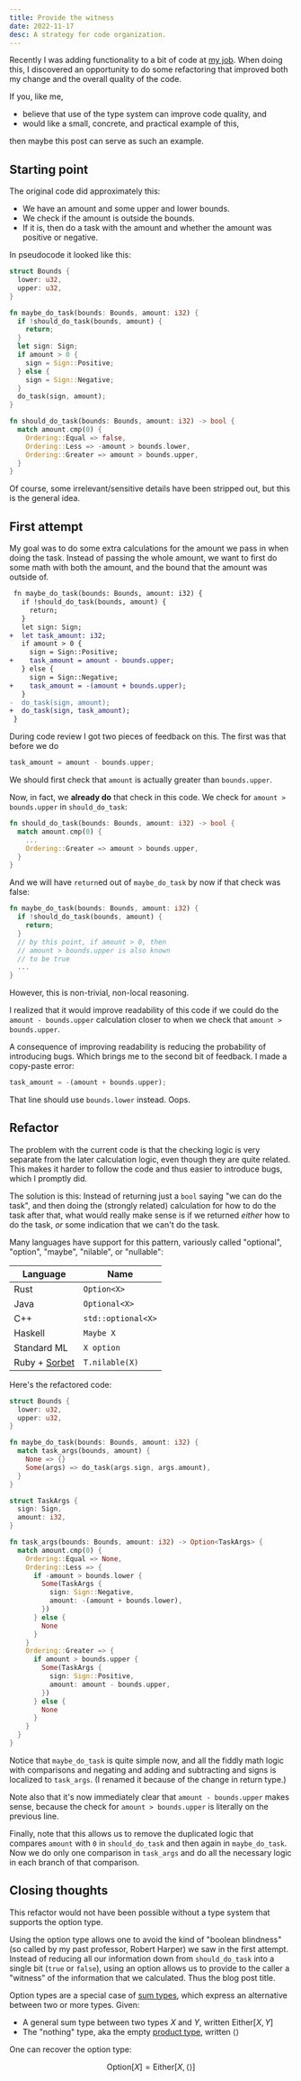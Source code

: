 ```yaml
---
title: Provide the witness
date: 2022-11-17
desc: A strategy for code organization.
---
```


Recently I was adding functionality to a bit of code at [my job][stripe]. When doing this, I discovered an opportunity to do some refactoring that improved both my change and the overall quality of the code.

If you, like me,

- believe that use of the type system can improve code quality, and
- would like a small, concrete, and practical example of this,

then maybe this post can serve as such an example.

## Starting point

The original code did approximately this:

- We have an amount and some upper and lower bounds.
- We check if the amount is outside the bounds.
- If it is, then do a task with the amount and whether the amount was positive or negative.

In pseudocode it looked like this:

```rs
struct Bounds {
  lower: u32,
  upper: u32,
}

fn maybe_do_task(bounds: Bounds, amount: i32) {
  if !should_do_task(bounds, amount) {
    return;
  }
  let sign: Sign;
  if amount > 0 {
    sign = Sign::Positive;
  } else {
    sign = Sign::Negative;
  }
  do_task(sign, amount);
}

fn should_do_task(bounds: Bounds, amount: i32) -> bool {
  match amount.cmp(0) {
    Ordering::Equal => false,
    Ordering::Less => -amount > bounds.lower,
    Ordering::Greater => amount > bounds.upper,
  }
}
```

Of course, some irrelevant/sensitive details have been stripped out, but this is the general idea.

## First attempt

My goal was to do some extra calculations for the amount we pass in when doing the task. Instead of passing the whole amount, we want to first do some math with both the amount, and the bound that the amount was outside of.

```diff
 fn maybe_do_task(bounds: Bounds, amount: i32) {
   if !should_do_task(bounds, amount) {
     return;
   }
   let sign: Sign;
+  let task_amount: i32;
   if amount > 0 {
     sign = Sign::Positive;
+    task_amount = amount - bounds.upper;
   } else {
     sign = Sign::Negative;
+    task_amount = -(amount + bounds.upper);
   }
-  do_task(sign, amount);
+  do_task(sign, task_amount);
 }
```

During code review I got two pieces of feedback on this. The first was that before we do

```rs
task_amount = amount - bounds.upper;
```

We should first check that `amount` is actually greater than `bounds.upper`.

Now, in fact, we **already do** that check in this code. We check for `amount > bounds.upper` in `should_do_task`:

```rs
fn should_do_task(bounds: Bounds, amount: i32) -> bool {
  match amount.cmp(0) {
    ...
    Ordering::Greater => amount > bounds.upper,
  }
}
```

And we will have `return`ed out of `maybe_do_task` by now if that check was false:

```rs
fn maybe_do_task(bounds: Bounds, amount: i32) {
  if !should_do_task(bounds, amount) {
    return;
  }
  // by this point, if amount > 0, then
  // amount > bounds.upper is also known
  // to be true
  ...
}
```

However, this is non-trivial, non-local reasoning.

I realized that it would improve readability of this code if we could do the `amount - bounds.upper` calculation closer to when we check that `amount > bounds.upper`.

A consequence of improving readability is reducing the probability of introducing bugs. Which brings me to the second bit of feedback. I made a copy-paste error:

```rs
task_amount = -(amount + bounds.upper);
```

That line should use `bounds.lower` instead. Oops.

## Refactor

The problem with the current code is that the checking logic is very separate from the later calculation logic, even though they are quite related. This makes it harder to follow the code and thus easier to introduce bugs, which I promptly did.

The solution is this: Instead of returning just a `bool` saying "we can do the task", and then doing the (strongly related) calculation for how to do the task after that, what would really make sense is if we returned _either_ how to do the task, _or_ some indication that we can't do the task.

Many languages have support for this pattern, variously called "optional", "option", "maybe", "nilable", or "nullable":

| Language          | Name               |
| ----------------- | ------------------ |
| Rust              | `Option<X>`        |
| Java              | `Optional<X>`      |
| C++               | `std::optional<X>` |
| Haskell           | `Maybe X`          |
| Standard ML       | `X option`         |
| Ruby + [Sorbet][] | `T.nilable(X)`     |

Here's the refactored code:

```rs
struct Bounds {
  lower: u32,
  upper: u32,
}

fn maybe_do_task(bounds: Bounds, amount: i32) {
  match task_args(bounds, amount) {
    None => {}
    Some(args) => do_task(args.sign, args.amount),
  }
}

struct TaskArgs {
  sign: Sign,
  amount: i32,
}

fn task_args(bounds: Bounds, amount: i32) -> Option<TaskArgs> {
  match amount.cmp(0) {
    Ordering::Equal => None,
    Ordering::Less => {
      if -amount > bounds.lower {
        Some(TaskArgs {
          sign: Sign::Negative,
          amount: -(amount + bounds.lower),
        })
      } else {
        None
      }
    }
    Ordering::Greater => {
      if amount > bounds.upper {
        Some(TaskArgs {
          sign: Sign::Positive,
          amount: amount - bounds.upper,
        })
      } else {
        None
      }
    }
  }
}
```

Notice that `maybe_do_task` is quite simple now, and all the fiddly math logic with comparisons and negating and adding and subtracting and signs is localized to `task_args`. (I renamed it because of the change in return type.)

Note also that it's now immediately clear that `amount - bounds.upper` makes sense, because the check for `amount > bounds.upper` is literally on the previous line.

Finally, note that this allows us to remove the duplicated logic that compares `amount` with `0` in `should_do_task` and then again in `maybe_do_task`. Now we do only one comparison in `task_args` and do all the necessary logic in each branch of that comparison.

## Closing thoughts

This refactor would not have been possible without a type system that supports the option type.

Using the option type allows one to avoid the kind of "boolean blindness" (so called by my past professor, Robert Harper) we saw in the first attempt. Instead of reducing all our information down from `should_do_task` into a single bit (`true` or `false`), using an option allows us to provide to the caller a "witness" of the information that we calculated. Thus the blog post title.

Option types are a special case of [sum types][], which express an alternative between two or more types. Given:

- A general sum type between two types $X$ and $Y$, written $\textsf{Either}[X, Y]$
- The "nothing" type, aka the empty [product type][], written $\langle \rangle$

One can recover the option type:

$$\textsf{Option}[X] = \textsf{Either}[X, \langle \rangle]$$

[stripe]: https://stripe.com
[sorbet]: https://sorbet.org
[sum types]: https://azdavis.net/posts/define-pl-04/
[product type]: https://azdavis.net/posts/define-pl-03/
